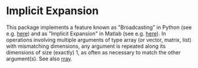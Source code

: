 # Implicit Expansion

This package implements a feature known as "Broadcasting" in Python 
(see e.g. [here](https://numpy.org/doc/stable/user/basics.broadcasting.html))
and as "Implicit Expansion" in Matlab
(see e.g. [here](https://ch.mathworks.com/help/matlab/matlab_prog/compatible-array-sizes-for-basic-operations.html)).
In operations involving multiple arguments of type array
(or vector, matrix, list) with mismatching dimensions, any argument is
repeated along its dimensions of size (exactly) 1, as often as necessary to
match the other argument(s).
See also [rray](https://github.com/r-lib/rray).

